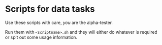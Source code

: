 # Scripts for data tasks

Use these scripts with care, *you* are the alpha-tester.

Run them with `<scriptname>.sh` and they will either do whatever is required or spit out some usage information.
